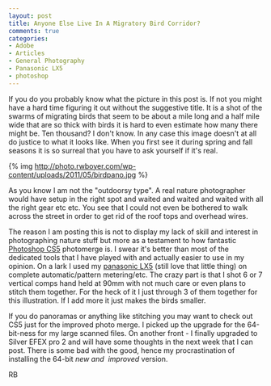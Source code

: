 ```yaml
---
layout: post
title: Anyone Else Live In A Migratory Bird Corridor?
comments: true
categories:
- Adobe
- Articles
- General Photography
- Panasonic LX5
- photoshop
---
```

If you do you probably know what the picture in this post is. If not you might have a hard time figuring it out without the suggestive title. It is a shot of the swarms of migrating birds that seem to be about a mile long and a half mile wide that are so thick with birds it is hard to even estimate how many there might be. Ten thousand? I don't know. In any case this image doesn't at all do justice to what it looks like. When you first see it during spring and fall seasons it is so surreal that you have to ask yourself if it's real.

{% img http://photo.rwboyer.com/wp-content/uploads/2011/05/birdpano.jpg %}

As you know I am not the "outdoorsy type". A real nature photographer would have setup in the right spot and waited and waited and waited with all the right gear etc etc. You see that I could not even be bothered to walk across the street in order to get rid of the roof tops and overhead wires.

The reason I am posting this is not to display my lack of skill and interest in photographing nature stuff but more as a testament to how fantastic <a href="http://www.amazon.com/gp/product/B004XS2M7E/ref=as_li_ss_tl?ie=UTF8&amp;tag=rbde-20&amp;linkCode=as2&amp;camp=217145&amp;creative=399349&amp;creativeASIN=B004XS2M7E">Photoshop CS5</a> photomerge is. I swear it's better than most of the dedicated tools that I have played with and actually easier to use in my opinion. On a lark I used my <a href="http://www.amazon.com/gp/product/B003WJR69E/ref=as_li_ss_tl?ie=UTF8&amp;tag=rbde-20&amp;linkCode=as2&amp;camp=217145&amp;creative=399349&amp;creativeASIN=B003WJR69E">panasonic LX5</a> (still love that little thing) on complete automatic/pattern metering/etc. The crazy part is that I shot 6 or 7 vertical comps hand held at 90mm with not much care or even plans to stitch them together. For the heck of it I just through 3 of them together for this illustration. If I add more it just makes the birds smaller.

If you do panoramas or anything like stitching you may want to check out CS5 just for the improved photo merge. I picked up the upgrade for the 64-bit-ness for my large scanned files. On another front - I finally upgraded to Silver EFEX pro 2 and will have some thoughts in the next week that I can post. There is some bad with the good, hence my procrastination of installing the 64-bit <em>new and  improved</em> version.

RB